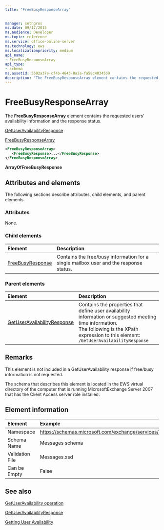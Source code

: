 ```yaml
---
title: "FreeBusyResponseArray"
 
 
manager: sethgros
ms.date: 09/17/2015
ms.audience: Developer
ms.topic: reference
ms.service: office-online-server
ms.technology: ews
ms.localizationpriority: medium
api_name:
- FreeBusyResponseArray
api_type:
- schema
ms.assetid: 5592a37e-cf4b-4643-8a2a-fa58c40345b9
description: "The FreeBusyResponseArray element contains the requested users' availability information and the response status."
---
```


# FreeBusyResponseArray

The **FreeBusyResponseArray** element contains the requested users' availability information and the response status. 
  
[GetUserAvailabilityResponse](getuseravailabilityresponse.md)
  
[FreeBusyResponseArray](freebusyresponsearray.md)
  
```xml
<FreeBusyResponseArray>
   <FreeBusyResponse>...</FreeBusyResponse>
</FreeBusyResponseArray>
```

 **ArrayOfFreeBusyResponse**
## Attributes and elements

The following sections describe attributes, child elements, and parent elements.
  
### Attributes

None.
  
### Child elements

|**Element**|**Description**|
|:-----|:-----|
|[FreeBusyResponse](freebusyresponse.md) <br/> |Contains the free/busy information for a single mailbox user and the response status.  <br/> |
   
### Parent elements

|**Element**|**Description**|
|:-----|:-----|
|[GetUserAvailabilityResponse](getuseravailabilityresponse.md) <br/> |Contains the properties that define user availability information or suggested meeting time information.  <br/> The following is the XPath expression to this element:  <br/>  `/GetUserAvailabilityResponse` <br/> |
   
## Remarks

This element is not included in a GetUserAvailability response if free/busy information is not requested.
  
The schema that describes this element is located in the EWS virtual directory of the computer that is running MicrosoftExchange Server 2007 that has the Client Access server role installed.
  
## Element information

| Element | Example |
|:-----|:-----|
|Namespace  <br/> |https://schemas.microsoft.com/exchange/services/2006/messages  <br/> |
|Schema Name  <br/> |Messages schema  <br/> |
|Validation File  <br/> |Messages.xsd  <br/> |
|Can be Empty  <br/> |False  <br/> |
   
## See also



[GetUserAvailability operation](getuseravailability-operation.md)
  
[GetUserAvailabilityResponse](getuseravailabilityresponse.md)


[Getting User Availability](https://msdn.microsoft.com/library/d4133fcb-9b0f-4e6b-aadf-a389da83516a%28Office.15%29.aspx)

